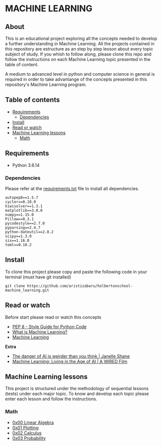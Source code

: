 # MACHINE LEARNING

## About

This is an educational project exploring all the concepts needed to develop a further understanding in Machine Learning. All the projects contained in this repository are estructure as an step by step lesson about every topic subject of study. If you whish to follow along, please clone this repo and follow the instructions on each Machine Learning topic presented in the table of content.

A medium to advanced level in python and computer science in general is required in order to take advantange of the concepts presented in this repository's Machine Learning program.

## Table of contents

- [Requirements](#requirements)
  - [Dependencies](#dependencies)
- [Install](#install)
- [Read or watch](#read-or-watch)
- [Machine Learning lessons](#machine-learning-lessons)
  - [Math](#math)

## Requirements

- Python 3.6.14

### Dependencies

Please refer at the [requirements.txt](requirements.txt) file to install all dependencies.

```
autopep8==1.5.7
cycler==0.10.0
kiwisolver==1.3.1
matplotlib==3.0.0
numpy==1.15.0
Pillow==8.3.1
pycodestyle==2.7.0
pyparsing==2.4.7
python-dateutil==2.8.2
scipy==1.3.0
six==1.16.0
toml==0.10.2
```

## Install

To clone this project please copy and paste the following code in your terminal (must have git installed)

```
git clone https://github.com/aristizabaru/holbertonschool-machine_learning.git
```

## Read or watch

Before start please read or watch this concepts

- [PEP 8 - Style Guide for Python Code](https://www.python.org/dev/peps/pep-0008/)
- [What is Machine Learning?](https://www.youtube.com/watch?v=9gGnTQTYNaE)
- [Machine Learning](https://www.ibm.com/cloud/learn/machine-learning)

**Extra**

- [The danger of AI is weirder than you think | Janelle Shane](https://www.youtube.com/watch?v=OhCzX0iLnOc)
- [Machine Learning: Living in the Age of AI | A WIRED Film](https://www.youtube.com/watch?v=ZJixNvx9BAca)

## Machine Learning lessons

This project is structured under the methodology of sequential lessons (tests) under each major topic. To know and develop each topic please enter each lesson and follow the instructions.

### Math

- [0x00 Linear Algebra](math/0x00-linear_algebra)
- [0x01 Plotting](math/0x01-plotting)
- [0x02 Calculus](math/0x02-calculus)
- [0x03 Probability](math/0x03-probability)
